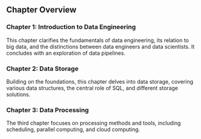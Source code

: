 ## Chapter Overview

### Chapter 1: Introduction to Data Engineering
This chapter clarifies the fundamentals of data engineering, its relation to big data, and the distinctions between data engineers and data scientists. It concludes with an exploration of data pipelines.
### Chapter 2: Data Storage
Building on the foundations, this chapter delves into data storage, covering various data structures, the central role of SQL, and different storage solutions.
### Chapter 3: Data Processing
The third chapter focuses on processing methods and tools, including scheduling, parallel computing, and cloud computing.

